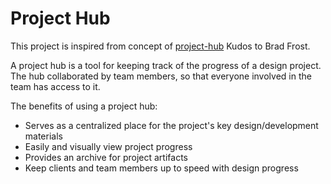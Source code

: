 # Project Hub

This project is inspired from concept of [project-hub](https://github.com/bradfrost/project-hub)
Kudos to Brad Frost.

A project hub is a tool for keeping track of the progress of a design project.
The hub collaborated by team members, so that everyone involved in the team has access to it.

The benefits of using a project hub:

* Serves as a centralized place for the project's key design/development materials
* Easily and visually view project progress
* Provides an archive for project artifacts
* Keep clients and team members up to speed with design progress
